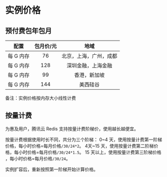 # 实例价格
## 预付费包年包月
|配置|包月价/元|地域|
|:--:|:--:|:--:|
|每 G 内存|76|北京，上海，广州，成都|
|每 G 内存|128|深圳金融，上海金融|
|每 G 内存|99|香港，新加坡|
|每 G 内存|144|美西硅谷|
备注：实例价格按内存大小线性计费

## 按量计费
为惠及用户，腾讯云 Redis 支持按量计费阶梯价，使用越长越便宜。

按量计费根据使用时长不同，共分为三个阶梯：
0~4 天，使用按量计费第一阶梯价格，每小时价格=每月价格`/30/24*2`。
4天~15 天，使用按量计费第二阶梯价格，每小时价格=每月价格`/30/24*1.5`。
15 天以上，使用按量计费第三阶梯价格 ，每小时价格=每月价格`/30/24`。

实例扩容后，重新按照第一阶梯开始计算价格。